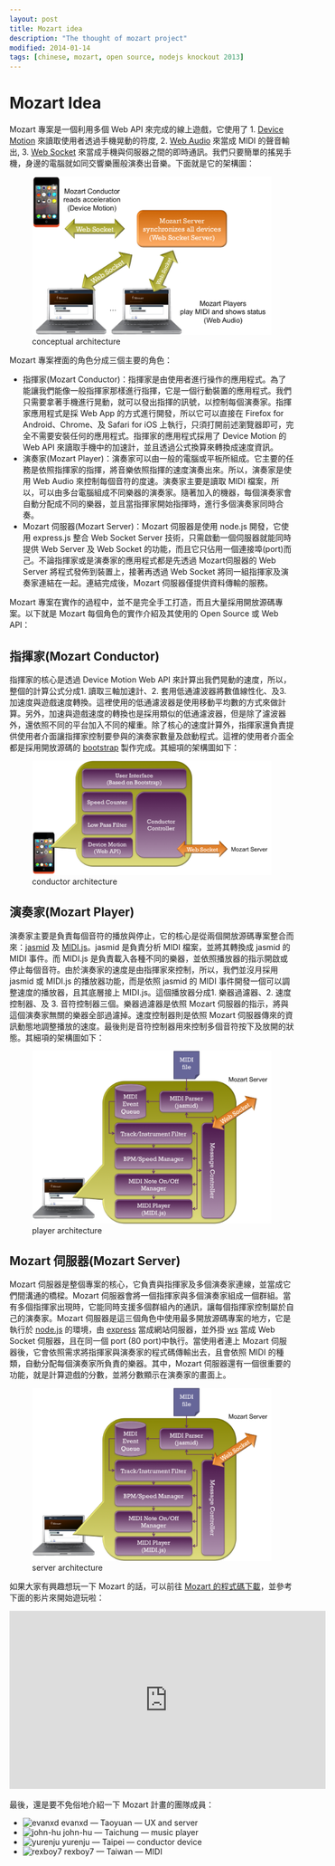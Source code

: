 ```yaml
---
layout: post
title: Mozart idea
description: "The thought of mozart project"
modified: 2014-01-14
tags: [chinese, mozart, open source, nodejs knockout 2013]
---
```


# Mozart Idea

Mozart 專案是一個利用多個 Web API 來完成的線上遊戲，它使用了 1. [Device Motion](https://developer.mozilla.org/en-US/docs/Web/Reference/Events/devicemotion) 來讀取使用者透過手機晃動的符度, 2. [Web Audio](https://developer.mozilla.org/en-US/docs/Web_Audio_API) 來當成 MIDI 的聲音輸出, 3. [Web Socket](https://developer.mozilla.org/en-US/docs/WebSockets) 來當成手機與伺服器之間的即時通訊。我們只要簡單的搖晃手機，身邊的電腦就如同交響樂團般演奏出音樂。下面就是它的架構圖：

<figure>
	<img src="/images/mozart/simple-structure.png" alt="conceptual architecture">
	<figcaption>conceptual architecture</figcaption>
</figure>

Mozart 專案裡面的角色分成三個主要的角色：

* 指揮家(Mozart Conductor)：指揮家是由使用者進行操作的應用程式。為了能讓我們能像一般指揮家那樣進行指揮，它是一個行動裝置的應用程式。我們只需要拿著手機進行晃動，就可以發出指揮的訊號，以控制每個演奏家。指揮家應用程式是採 Web App 的方式進行開發，所以它可以直接在 Firefox for Android、Chrome、及 Safari for iOS 上執行，只須打開前述瀏覽器即可，完全不需要安裝任何的應用程式。指揮家的應用程式採用了 Device Motion 的 Web API 來讀取手機中的加速計，並且透過公式換算來轉換成速度資訊。
* 演奏家(Mozart Player)：演奏家可以由一般的電腦或平板所組成。它主要的任務是依照指揮家的指揮，將音樂依照指揮的速度演奏出來。所以，演奏家是使用 Web Audio 來控制每個音符的度速。演奏家主要是讀取 MIDI 檔案，所以，可以由多台電腦組成不同樂器的演奏家。隨著加入的機器，每個演奏家會自動分配成不同的樂器，並且當指揮家開始指揮時，進行多個演奏家同時合奏。
* Mozart 伺服器(Mozart Server)：Mozart 伺服器是使用 node.js 開發，它使用 express.js 整合 Web Socket Server 技術，只需啟動一個伺服器就能同時提供 Web Server 及 Web Socket 的功能，而且它只佔用一個連接埠(port)而己。不論指揮家或是演奏家的應用程式都是先透過 Mozart伺服器的 Web Server 將程式發佈到裝置上，接著再透過 Web Socket 將同一組指揮家及演奏家連結在一起。連結完成後，Mozart 伺服器僅提供資料傳輸的服務。

Mozart 專案在實作的過程中，並不是完全手工打造，而且大量採用開放源碼專案。以下就是 Mozart 每個角色的實作介紹及其使用的 Open Source 或 Web API：

## 指揮家(Mozart Conductor)

指揮家的核心是透過 Device Motion Web API 來計算出我們晃動的速度，所以，整個的計算公式分成1. 讀取三軸加速計、2. 套用低通濾波器將數值線性化、及3. 加速度與遊戲速度轉換。這裡使用的低通濾波器是使用移動平均數的方式來做計算。另外，加速與遊戲速度的轉換也是採用類似的低通濾波器，但是除了濾波器外，還依照不同的平台加入不同的權重。除了核心的速度計算外，指揮家還負責提供使用者介面讓指揮家控制要參與的演奏家數量及啟動程式。這裡的使用者介面全都是採用開放源碼的 [bootstrap](http://getbootstrap.com/) 製作完成。其細項的架構圖如下：

<figure>
	<img src="/images/mozart/mozart-conductor.png" alt="conductor architecture">
	<figcaption>conductor architecture</figcaption>
</figure>

## 演奏家(Mozart Player)

演奏家主要是負責每個音符的播放與停止，它的核心是從兩個開放源碼專案整合而來：[jasmid](https://github.com/gasman/jasmid) 及 [MIDI.js](https://github.com/mudcube/MIDI.js)。jasmid 是負責分析 MIDI 檔案，並將其轉換成 jasmid 的 MIDI 事件。而 MIDI.js 是負責載入各種不同的樂器，並依照播放器的指示開啟或停止每個音符。由於演奏家的速度是由指揮家來控制，所以，我們並沒月採用 jasmid 或 MIDI.js 的播放器功能，而是依照 jasmid 的 MIDI 事件開發一個可以調整速度的播放器，且其底層接上 MIDI.js。這個播放器分成1. 樂器過濾器、2. 速度控制器、及 3. 音符控制器三個。樂器過濾器是依照 Mozart 伺服器的指示，將與這個演奏家無關的樂器全部過濾掉。速度控制器則是依照 Mozart 伺服器傳來的資訊動態地調整播放的速度。最後則是音符控制器用來控制多個音符按下及放開的狀態。其細項的架構圖如下：

<figure>
	<img src="/images/mozart/mozart-player.png" alt="player architecture">
	<figcaption>player architecture</figcaption>
</figure>

## Mozart 伺服器(Mozart Server)

Mozart 伺服器是整個專案的核心，它負責與指揮家及多個演奏家連線，並當成它們間溝通的橋樑。Mozart 伺服器會將一個指揮家與多個演奏家組成一個群組。當有多個指揮家出現時，它能同時支援多個群組內的通訊，讓每個指揮家控制屬於自己的演奏家。Mozart 伺服器是這三個角色中使用最多開放源碼專案的地方，它是執行於 [node.js](http://nodejs.org/) 的環境，由 [express](http://expressjs.com/) 當成網站伺服器，並外掛 [ws](https://github.com/einaros/ws) 當成 Web Socket 伺服器，且在同一個 port (80 port)中執行。當使用者連上 Mozart 伺服器後，它會依照需求將指揮家與演奏家的程式碼傳輸出去，且會依照 MIDI 的種類，自動分配每個演奏家所負責的樂器。其中，Mozart 伺服器還有一個很重要的功能，就是計算遊戲的分數，並將分數顯示在演奏家的畫面上。

<figure>
	<img src="/images/mozart/mozart-player.png" alt="server architecture">
	<figcaption>server architecture</figcaption>
</figure>

如果大家有興趣想玩一下 Mozart 的話，可以前往 [Mozart 的程式碼下載](https://github.com/moz-art/mozart)，並參考下面的影片來開始遊玩啦：

<iframe width="560" height="315" src="https://www.youtube.com/embed/JvXZ2bpX15M" frameborder="0" allow="accelerometer; autoplay; encrypted-media; gyroscope; picture-in-picture" allowfullscreen></iframe>

最後，還是要不免俗地介紹一下 Mozart 計畫的團隊成員：

* ![evanxd](http://gravatar.com/avatar/c41f912d929a213cba048104b3697b88?s=60&d=retro) evanxd — Taoyuan — UX and server
* ![john-hu](http://gravatar.com/avatar/c684d29e2c44d50013c914889794e852?s=60&d=retro) john-hu — Taichung — music player
* ![yurenju](http://gravatar.com/avatar/a357616c0a9197fccbaf5aceb92d94f3?s=60&d=retro) yurenju — Taipei — conductor device
* ![rexboy7](http://gravatar.com/avatar/ba973db1f571a1bc3ac86cb4d674c32a?s=60&d=retro) rexboy7 — Taiwan — MIDI

